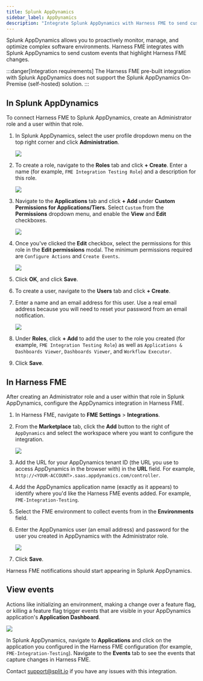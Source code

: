 ```yaml
---
title: Splunk AppDynamics
sidebar_label: AppDynamics
description: "Integrate Splunk AppDynamics with Harness FME to send custom events capturing changes made in Harness FME."
---
```


Splunk AppDynamics allows you to proactively monitor, manage, and optimize complex software environments. Harness FME integrates with Splunk AppDynamics to send custom events that highlight Harness FME changes.

:::danger[Integration requirements]
The Harness FME pre-built integration with Splunk AppDynamics does not support the Splunk AppDynamics On-Premise (self-hosted) solution.
:::

## In Splunk AppDynamics
 
To connect Harness FME to Splunk AppDynamics, create an Administrator role and a user within that role.

1. In Splunk AppDynamics, select the user profile dropdown menu on the top right corner and click **Administration**.

   ![](./static/appd-1.png)

1. To create a role, navigate to the **Roles** tab and click **+ Create**. Enter a name (for example, `FME Integration Testing Role`) and a description for this role.

   ![](./static/appd-2.png)

1. Navigate to the **Applications** tab and click **+ Add** under **Custom Permissions for Applications/Tiers**. Select `Custom` from the **Permissions** dropdown menu, and enable the **View** and **Edit** checkboxes.

   ![](./static/appd-3.png)

1. Once you've clicked the **Edit** checkbox, select the permissions for this role in the **Edit permissions** modal. The minimum permissions required are `Configure Actions` and `Create Events`. 

   ![](./static/appd-4.png)

1. Click **OK**, and click **Save**.
1. To create a user, navigate to the **Users** tab and click **+ Create**.
1. Enter a name and an email address for this user. Use a real email address because you will need to reset your password from an email notification.

    ![](./static/appd-5.png)

1. Under **Roles**, click **+ Add** to add the user to the role you created (for example, `FME Integration Testing Role`) as well as `Applications & Dashboards Viewer`, `Dashboards Viewer`, and `Workflow Executor`.
1. Click **Save**. 

## In Harness FME

After creating an Administrator role and a user within that role in Splunk AppDynamics, configure the AppDynamics integration in Harness FME.

1. In Harness FME, navigate to **FME Settings** > **Integrations**.
1. From the **Marketplace** tab, click the **Add** button to the right of `AppDynamics` and select the workspace where you want to configure the integration.

   ![](./static/appd-6.png)

1. Add the URL for your AppDynamics tenant ID (the URL you use to access AppDynamics in the browser with) in the **URL** field. For example, `http://<YOUR-ACCOUNT>.saas.appdynamics.com/controller`.
1. Add the AppDynamics application name (exactly as it appears) to identify where you'd like the Harness FME events added. For example, `FME-Integration-Testing`.
1. Select the FME environment to collect events from in the **Environments** field.
1. Enter the AppDynamics user (an email address) and password for the user you created in AppDynamics with the Administrator role.
   
   ![](./static/appd-7.png)

1. Click **Save**.

Harness FME notifications should start appearing in Splunk AppDynamics. 

## View events

Actions like initializing an environment, making a change over a feature flag, or killing a feature flag trigger events that are visible in your AppDynamics application's **Application Dashboard**.

![](./static/appd-8.png)

In Splunk AppDynamics, navigate to **Applications** and click on the application you configured in the Harness FME configuration (for example, `FME-Integration-Testing`). Navigate to the **Events** tab to see the events that capture changes in Harness FME.

Contact [support@split.io](mailto:support@split.io) if you have any issues with this integration.